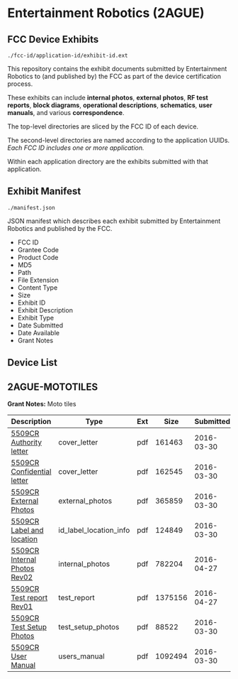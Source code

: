 # Entertainment Robotics (2AGUE)
## FCC Device Exhibits

```
./fcc-id/application-id/exhibit-id.ext
```

This repository contains the exhibit documents submitted by Entertainment Robotics to (and published by) the FCC as part of the device certification process.

These exhibits can include **internal photos**, **external photos**, **RF test reports**, **block diagrams**, **operational descriptions**, **schematics**, **user manuals**, and various **correspondence**.

The top-level directories are sliced by the FCC ID of each device.

The second-level directories are named according to the application UUIDs. *Each FCC ID includes one or more application.*

Within each application directory are the exhibits submitted with that application. 

## Exhibit Manifest

```
./manifest.json
```

JSON manifest which describes each exhibit submitted by Entertainment Robotics and published by the FCC.

- FCC ID
- Grantee Code
- Product Code
- MD5
- Path
- File Extension
- Content Type
- Size
- Exhibit ID
- Exhibit Description
- Exhibit Type
- Date Submitted
- Date Available
- Grant Notes

## Device List
## 2AGUE-MOTOTILES
**Grant Notes:** Moto tiles

| Description | Type | Ext | Size | Submitted | Available |
| ----------- | ---- | --- | ---- | --------- | --------- |
| [5509CR Authority letter](2AGUE-MOTOTILES/a89b00373aff9ffe6151bea74bb96738/2945132.pdf) | cover_letter | pdf | 161463 | 2016-03-30 | 2016-03-30 |
| [5509CR Confidential letter](2AGUE-MOTOTILES/a89b00373aff9ffe6151bea74bb96738/2945133.pdf) | cover_letter | pdf | 162545 | 2016-03-30 | 2016-03-30 |
| [5509CR External Photos](2AGUE-MOTOTILES/a89b00373aff9ffe6151bea74bb96738/2945134.pdf) | external_photos | pdf | 365859 | 2016-03-30 | 2016-03-30 |
| [5509CR Label and location](2AGUE-MOTOTILES/a89b00373aff9ffe6151bea74bb96738/2945136.pdf) | id_label_location_info | pdf | 124849 | 2016-03-30 | 2016-03-30 |
| [5509CR Internal Photos Rev02](2AGUE-MOTOTILES/a89b00373aff9ffe6151bea74bb96738/2973628.pdf) | internal_photos | pdf | 782204 | 2016-04-27 | 2016-03-30 |
| [5509CR Test report Rev01](2AGUE-MOTOTILES/a89b00373aff9ffe6151bea74bb96738/2973629.pdf) | test_report | pdf | 1375156 | 2016-04-27 | 2016-03-30 |
| [5509CR Test Setup Photos](2AGUE-MOTOTILES/a89b00373aff9ffe6151bea74bb96738/2945142.pdf) | test_setup_photos | pdf | 88522 | 2016-03-30 | 2016-03-30 |
| [5509CR User Manual](2AGUE-MOTOTILES/a89b00373aff9ffe6151bea74bb96738/2945143.pdf) | users_manual | pdf | 1092494 | 2016-03-30 | 2016-03-30 |
